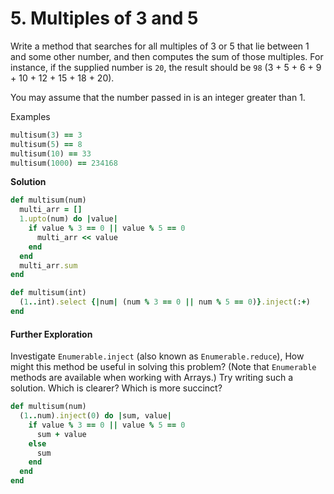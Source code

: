 # 5. Multiples of 3 and 5

Write a method that searches for all  multiples of 3 or 5 that lie between 1 and some other number, and then  computes the sum of those multiples. For instance, if the supplied  number is `20`, the result should be `98` (3 + 5 + 6 + 9 + 10 + 12 + 15 + 18 + 20).

You may assume that the number passed in is an integer greater than 1.

Examples

```ruby
multisum(3) == 3
multisum(5) == 8
multisum(10) == 33
multisum(1000) == 234168
```

**Solution**

```ruby
def multisum(num)
  multi_arr = []
  1.upto(num) do |value|
    if value % 3 == 0 || value % 5 == 0
      multi_arr << value
    end
  end
  multi_arr.sum
end
```

```ruby
def multisum(int)
  (1..int).select {|num| (num % 3 == 0 || num % 5 == 0)}.inject(:+)
end
```

#### Further Exploration

Investigate `Enumerable.inject` (also known as `Enumerable.reduce`), How might this method be useful in solving this problem?  (Note that `Enumerable` methods are available when working with Arrays.) Try writing such a solution.  Which is clearer? Which is more succinct?

```ruby
def multisum(num)
  (1..num).inject(0) do |sum, value|
    if value % 3 == 0 || value % 5 == 0
      sum + value
    else
      sum
    end
  end
end
```

